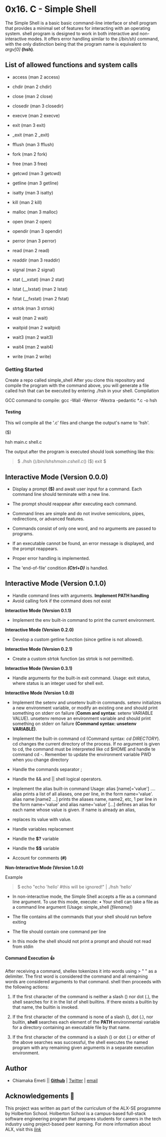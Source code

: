 # 0x16. C - Simple Shell

The Simple Shell is a basic  basic command-line interface or shell program that provides a minimal set of features for interacting with an operating system.
shell program is designed to work in both interactive and non-interactive modes. It offers error handling similar to the _(/bin/sh)_ command, with the only distinction being that the program name is equivalent to _argv[0]_ **(hsh)**.

## List of allowed functions and system calls

* access (man 2 access)

* chdir (man 2 chdir)

* close (man 2 close)

* closedir (man 3 closedir)

* execve (man 2 execve)

* exit (man 3 exit)

* _exit (man 2 _exit)

* fflush (man 3 fflush)

* fork (man 2 fork)

* free (man 3 free)

* getcwd (man 3 getcwd)

* getline (man 3 getline)

* isatty (man 3 isatty)

* kill (man 2 kill)

* malloc (man 3 malloc)

* open (man 2 open)

* opendir (man 3 opendir)

* perror (man 3 perror)

* read (man 2 read)

* readdir (man 3 readdir)

* signal (man 2 signal)

* stat (__xstat) (man 2 stat)

* lstat (__lxstat) (man 2 lstat)

* fstat (__fxstat) (man 2 fstat)

* strtok (man 3 strtok)

* wait (man 2 wait)

* waitpid (man 2 waitpid)

* wait3 (man 2 wait3)

* wait4 (man 2 wait4)

* write (man 2 write)

### Getting Started

Create a repo called simple_shell
After you clone this repository and compile the program with the command above, you will generate a file called hsh that can be executed by entering ./hsh in your shell.
Compilation

GCC command to compile: gcc -Wall -Werror -Wextra -pedantic *.c -o hsh

#### Testing

This wil compile all the '.c' files and change the output's name to 'hsh'.

($)

hsh main.c shell.c

The output after the program is executed should look something like this:

> $ ./hsh
> ($)
> /bin/ls
> hsh main.c shell.c
> ($)
> ($) exit
> $

## Interactive Mode (Version 0.0.0)

* Display a prompt **($)** and await user input for a command. Each command line should terminate with a new line.

* The prompt should reappear after executing each command.

* Command lines are simple and do not involve semicolons, pipes, redirections, or advanced features.

* Commands consist of only one word, and no arguments are passed to programs.

* If an executable cannot be found, an error message is displayed, and the prompt reappears.

* Proper error handling is implemented.

* The 'end-of-file' condition **_(Ctrl+D)_** is handled.

## Interactive Mode (Version 0.1.0)

* Handle command lines with arguments. **Implement PATH handling**
* Avoid calling fork if the command does not exist

**Interactive Mode (Version 0.1.1)**

* Implement the env built-in command to print the current environment.

**Interactive Mode (Version 0.2.0)**

* Develop a custom getline function (since getline is not allowed).

**Interactive Mode (Version 0.2.1)**

* Create a custom strtok function (as strtok is not permitted).

**Interactive Mode (Version 0.3.1)**

* Handle arguments for the built-in exit command. Usage: exit status, where status is an integer used for shell exit.

**InteractIive Mode (Version 1.0.0)**

* Implement the setenv and unsetenv built-in commands. setenv initializes a new environment variable, or modify an existing one and should print something on stderr on failure (**Comm and syntax**: setenv VARIABLE VALUE). unsetenv remove an environment variable and should print something on stderr on failure **(Command syntax: unsetenv VARIABLE)**.

* Implement the built-in command cd (Command syntax: _cd DIRECTORY_). cd changes the current directory of the process. If no argument is given to cd, the command must be interpreted like cd $HOME and handle te command cd -. Remember to update the environment variable PWD when you change directory

* Handle the commands separator ;

* Handle the && and || shell logical operators.

* Implement the alias built-in command Usage: alias [name[='value'] .... alias prints a list of all aliases, one per line, in the form name='value'. alias name [name2 ...] prints the aliases name, name2, etc, 1 per line in the form name='value' and alias name='value' [...] defines an alias for each name whose value is given. If name is already an alias,

* replaces its value with value.

* Handle variables replacement

* Handle the **$?** variable

* Handle the **$$** variable

* Account for comments **(#)**

**Non-Interactive Mode (Version 1.0.0)**

Example

> $ echo "echo 'hello' #this will be ignored!" | ./hsh
> 'hello'

* In non-interactive mode, the Simple Shell accepts a file as a command line argument. To use this mode, execute: • Your shell can take a file as a command line argument (Usage: simple_shell _[filename]_)

* The file contains all the commands that your shell should run before exiting

* The file should contain one command per line

* In this mode the shell should not print a prompt and should not read from stdin


#### Command Execution 👍
After receiving a command, shellex tokenizes it into words using > " " as a delimiter.
The first word is considered the command and all remaining words are considered arguments to that command.
shell then proceeds with the following actions:

1. If the first character of the command is neither a slash (\) nor
dot (.), the shell searches for it in the list of shell builtins.
If there exists a builtin by that name, the builtin is invoked.

2. If the first character of the command is none of a slash (\), dot
(.), nor builtin, **shell** searches each element of the **PATH**
environmental variable for a directory containing an executable file by that name.

3. If the first character of the command is a slash (\) or dot (.)
or either of the above searches was successful, the shell executes the named program with any remaining given arguments in a separate execution environment.

## Author

* Chiamaka Emeti || **[Github](https://www.github.com/chiamablessing)** | [Twitter](https://www.twitter.com/Tech_by_chammy) | [email](https://www.gmail.com/chiamakaemeti)

## Acknowledgements 🙏

This project was written as part of the curriculum of the ALX-SE programme by Holberton School. Holberton School is a campus-based full-stack software engineering program that prepares students for careers in the tech industry using project-based peer learning.
 For more information about ALX, visit this *[link](https://www.alxafrica.com)*
